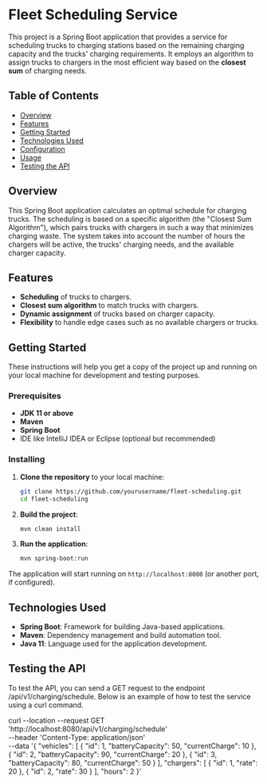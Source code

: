 # **Fleet Scheduling Service**

This project is a Spring Boot application that provides a service for scheduling trucks to charging stations based on the remaining charging capacity and the trucks' charging requirements. It employs an algorithm to assign trucks to chargers in the most efficient way based on the **closest sum** of charging needs.

## **Table of Contents**
- [Overview](#overview)
- [Features](#features)
- [Getting Started](#getting-started)
- [Technologies Used](#technologies-used)
- [Configuration](#configuration)
- [Usage](#usage)
- [Testing the API](#testing-the-api)

## **Overview**
This Spring Boot application calculates an optimal schedule for charging trucks. The scheduling is based on a specific algorithm (the "Closest Sum Algorithm"), which pairs trucks with chargers in such a way that minimizes charging waste. The system takes into account the number of hours the chargers will be active, the trucks' charging needs, and the available charger capacity.

## **Features**
- **Scheduling** of trucks to chargers.
- **Closest sum algorithm** to match trucks with chargers.
- **Dynamic assignment** of trucks based on charger capacity.
- **Flexibility** to handle edge cases such as no available chargers or trucks.
  
## **Getting Started**
These instructions will help you get a copy of the project up and running on your local machine for development and testing purposes.

### **Prerequisites**
- **JDK 11 or above**
- **Maven**
- **Spring Boot**
- IDE like IntelliJ IDEA or Eclipse (optional but recommended)

### **Installing**

1. **Clone the repository** to your local machine:
    ```bash
    git clone https://github.com/yourusername/fleet-scheduling.git
    cd fleet-scheduling
    ```

2. **Build the project**:
    ```bash
    mvn clean install
    ```

3. **Run the application**:
    ```bash
    mvn spring-boot:run
    ```

The application will start running on `http://localhost:8080` (or another port, if configured).

## **Technologies Used**
- **Spring Boot**: Framework for building Java-based applications.
- **Maven**: Dependency management and build automation tool.
- **Java 11**: Language used for the application development.
  
## **Testing the API**
To test the API, you can send a GET request to the endpoint /api/v1/charging/schedule. Below is an example of how to test the service using a curl command.

curl --location --request GET 'http://localhost:8080/api/v1/charging/schedule' \
--header 'Content-Type: application/json' \
--data '{
  "vehicles": [
    {
      "id": 1,
      "batteryCapacity": 50,
      "currentCharge": 10
    },
    {
      "id": 2,
      "batteryCapacity": 90,
      "currentCharge": 20
    },
    {
      "id": 3,
      "batteryCapacity": 80,
      "currentCharge": 50
    }
  ],
  "chargers": [
    {
      "id": 1,
      "rate": 20
    },
    {
      "id": 2,
      "rate": 30
    }
  ],
  "hours": 2
}'




